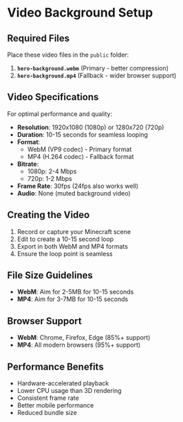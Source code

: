 # Video Background Setup

## Required Files
Place these video files in the `public` folder:

1. **`hero-background.webm`** (Primary - better compression)
2. **`hero-background.mp4`** (Fallback - wider browser support)

## Video Specifications
For optimal performance and quality:

- **Resolution**: 1920x1080 (1080p) or 1280x720 (720p)
- **Duration**: 10-15 seconds for seamless looping
- **Format**: 
  - WebM (VP9 codec) - Primary format
  - MP4 (H.264 codec) - Fallback format
- **Bitrate**: 
  - 1080p: 2-4 Mbps
  - 720p: 1-2 Mbps
- **Frame Rate**: 30fps (24fps also works well)
- **Audio**: None (muted background video)

## Creating the Video
1. Record or capture your Minecraft scene
2. Edit to create a 10-15 second loop
3. Export in both WebM and MP4 formats
4. Ensure the loop point is seamless

## File Size Guidelines
- **WebM**: Aim for 2-5MB for 10-15 seconds
- **MP4**: Aim for 3-7MB for 10-15 seconds

## Browser Support
- **WebM**: Chrome, Firefox, Edge (85%+ support)
- **MP4**: All modern browsers (95%+ support)

## Performance Benefits
- Hardware-accelerated playback
- Lower CPU usage than 3D rendering
- Consistent frame rate
- Better mobile performance
- Reduced bundle size
